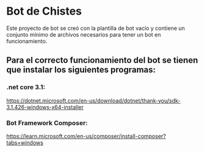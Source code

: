 # Bot de Chistes

Este proyecto de bot se creó con la plantilla de bot vacío y contiene un conjunto mínimo de archivos necesarios para tener un bot en funcionamiento.

## Para el correcto funcionamiento del bot se tienen que instalar los siguientes programas:

### .net core 3.1:
https://dotnet.microsoft.com/en-us/download/dotnet/thank-you/sdk-3.1.426-windows-x64-installer

### Bot Framework Composer:
https://learn.microsoft.com/en-us/composer/install-composer?tabs=windows



